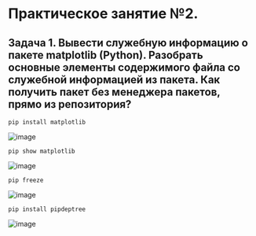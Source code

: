 # Практическое занятие №2.
## Задача 1. Вывести служебную информацию о пакете matplotlib (Python). Разобрать основные элементы содержимого файла со служебной информацией из пакета. Как получить пакет без менеджера пакетов, прямо из репозитория?
```
pip install matplotlib
```
![image](https://github.com/user-attachments/assets/7bb1bd6f-f16b-4168-9fd7-9f1bea2db73b)

```
pip show matplotlib
```
![image](https://github.com/user-attachments/assets/217bcf44-ca8b-4ecc-96b1-27c8baca6ccf)

```
pip freeze
```
![image](https://github.com/user-attachments/assets/fe43d604-b1a9-4c5d-9963-18300b38b069)

```
pip install pipdeptree
```
![image](https://github.com/user-attachments/assets/053bceb6-3b6a-4974-8ca4-5970a90260a8)

